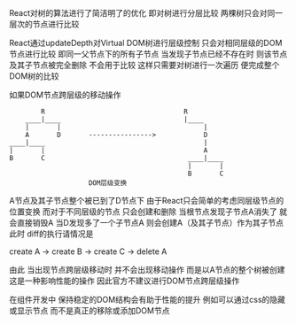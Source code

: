 React对树的算法进行了简洁明了的优化 即对树进行分层比较 两棵树只会对同一层次的节点进行比较

React通过updateDepth对Virtual DOM树进行层级控制 只会对相同层级的DOM节点进行比较 即同一父节点下的所有子节点 当发现子节点已经不存在时 则该节点及其子节点被完全删除 不会用于比较 这样只需要对树进行一次遍历 便完成整个DOM树的比较

如果DOM节点跨层级的移动操作

            R                                   R
        ____|____                               |____
        |       |                                    |
        A       D       ---------------->            D
    ____|____                                        |
    |       |                                        A
    B       C                                    ____|____
                                                 |       |
                                                 B       C
                        DOM层级变换

A节点及其子节点整个被已到了D节点下 由于React只会简单的考虑同层级节点的位置变换 而对于不同层级的节点 只会创建和删除 当根节点发现子节点A消失了 就会直接销毁A 当D发现多了一个子节点A 则会创建A（及其子节点）作为其子节点 此时 diff的执行请情况是

create A -> create B -> create C -> delete A

由此 当出现节点跨层级移动时 并不会出现移动操作 而是以A节点的整个树被创建 这是一种影响性能的操作 因此官方不建议进行DOM节点跨层级操作

在组件开发中 保持稳定的DOM结构会有助于性能的提升 例如可以通过css的隐藏或显示节点 而不是真正的移除或添加DOM节点